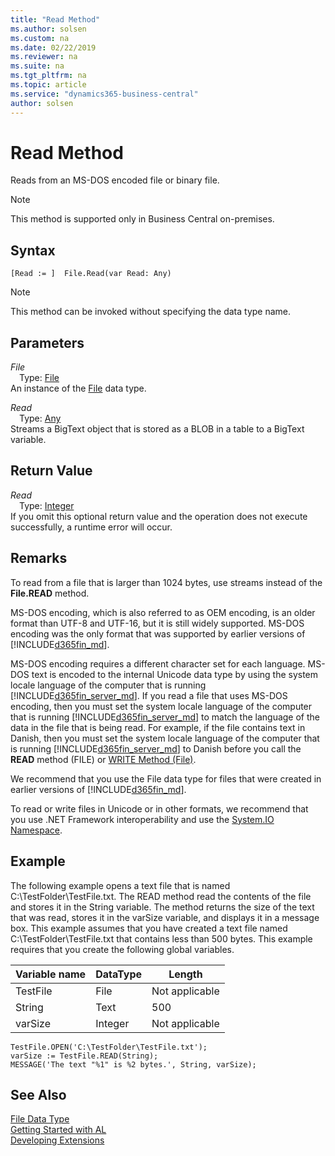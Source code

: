 ```yaml
---
title: "Read Method"
ms.author: solsen
ms.custom: na
ms.date: 02/22/2019
ms.reviewer: na
ms.suite: na
ms.tgt_pltfrm: na
ms.topic: article
ms.service: "dynamics365-business-central"
author: solsen
---
```

[//]: # (START>DO_NOT_EDIT)
[//]: # (IMPORTANT:Do not edit any of the content between here and the END>DO_NOT_EDIT.)
[//]: # (Any modifications should be made in the .xml files in the ModernDev repo.)
# Read Method
Reads from an MS-DOS encoded file or binary file.

> [!NOTE]
> This method is supported only in Business Central on-premises.

## Syntax
```
[Read := ]  File.Read(var Read: Any)
```
> [!NOTE]  
> This method can be invoked without specifying the data type name.  
## Parameters
*File*  
&emsp;Type: [File](file-data-type.md)  
An instance of the [File](file-data-type.md) data type.  

*Read*  
&emsp;Type: [Any](../any/any-data-type.md)  
Streams a BigText object that is stored as a BLOB in a table to a BigText variable.  


## Return Value
*Read*  
&emsp;Type: [Integer](../integer/integer-data-type.md)  
If you omit this optional return value and the operation does not execute successfully, a runtime error will occur.    


[//]: # (IMPORTANT: END>DO_NOT_EDIT)

## Remarks  
 To read from a file that is larger than 1024 bytes, use streams instead of the **File.READ** method.  
 <!-- For more information, see [How to: Use Streams to Read from Text Files](How-to-Use-Streams-to-Read-from-Text-Files.md).  
 --> 
  
 MS-DOS encoding, which is also referred to as OEM encoding, is an older format than UTF-8 and UTF-16, but it is still widely supported. MS-DOS encoding was the only format that was supported by earlier versions of [!INCLUDE[d365fin_md](../../includes/d365fin_md.md)].  
  
 MS-DOS encoding requires a different character set for each language. MS-DOS text is encoded to the internal Unicode data type by using the system locale language of the computer that is running [!INCLUDE[d365fin_server_md](../../includes/d365fin_server_md.md)]. If you read a file that uses MS-DOS encoding, then you must set the system locale language of the computer that is running [!INCLUDE[d365fin_server_md](../../includes/d365fin_server_md.md)] to match the language of the data in the file that is being read. For example, if the file contains text in Danish, then you must set the system locale language of the computer that is running [!INCLUDE[d365fin_server_md](../../includes/d365fin_server_md.md)] to Danish before you call the **READ** method \(FILE\) or [WRITE Method \(File\)](../../methods/devenv-write-method-file.md).  
  
 We recommend that you use the File data type for files that were created in earlier versions of [!INCLUDE[d365fin_md](../../includes/d365fin_md.md)].  
  
 To read or write files in Unicode or in other formats, we recommend that you use .NET Framework interoperability and use the [System.IO Namespace](http://go.microsoft.com/fwlink/?LinkId=262250).  
  
## Example  
 The following example opens a text file that is named C:\\TestFolder\\TestFile.txt. The READ method read the contents of the file and stores it in the String variable. The method returns the size of the text that was read, stores it in the varSize variable, and displays it in a message box. This example assumes that you have created a text file named C:\\TestFolder\\TestFile.txt that contains less than 500 bytes. This example requires that you create the following global variables.  
  
|Variable name|DataType|Length|  
|-------------------|--------------|------------|  
|TestFile|File|Not applicable|  
|String|Text|500|  
|varSize|Integer|Not applicable|  
  
```  
TestFile.OPEN('C:\TestFolder\TestFile.txt');  
varSize := TestFile.READ(String);  
MESSAGE('The text "%1" is %2 bytes.', String, varSize);  
```  
  

## See Also
[File Data Type](file-data-type.md)  
[Getting Started with AL](../../devenv-get-started.md)  
[Developing Extensions](../../devenv-dev-overview.md)